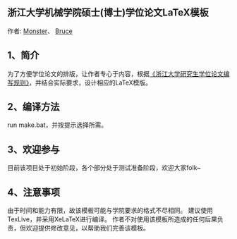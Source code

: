 ## 浙江大学机械学院硕士(博士)学位论文LaTeX模板
作者: 
[Monster](http://github.com/diufanshu)、
[Bruce](http://github.com/brucegb)
## 1、简介

为了方便学位论文的排版，让作者专心于内容，根据[《浙江大学研究生学位论文编写规则》](http://grs.zju.edu.cn/UserFiles/File/xkjsc/xwglb/wenjian/%E6%B5%99%E6%B1%9F%E5%A4%A7%E5%AD%A6%E7%A0%94%E7%A9%B6%E7%94%9F%E5%AD%A6%E4%BD%8D%E8%AE%BA%E6%96%87%E7%BC%96%E5%86%99%E8%A7%84%E5%88%99.doc)，并结合实际要求，设计相应的LaTeX模版。

## 2、编译方法

run make.bat，并按提示选择所需。

## 3、欢迎参与

目前该项目处于初始阶段，各个部分处于测试准备阶段，欢迎大家folk~
## 4、注意事项

由于时间和能力有限，故该模板可能与学院要求的格式不尽相同。
建议使用TexLive，并采用XeLaTeX进行编译。
作者不对使用该模板所造成的任何后果负责，但欢迎提供修改意见，以帮助我们完善该模板。
